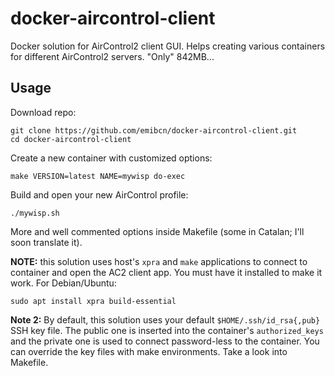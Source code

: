 # docker-aircontrol-client
Docker solution for AirControl2 client GUI. Helps creating various containers for different AirControl2 servers. "Only" 842MB...

## Usage
Download repo:
```
git clone https://github.com/emibcn/docker-aircontrol-client.git
cd docker-aircontrol-client
```

Create a new container with customized options:
```
make VERSION=latest NAME=mywisp do-exec
```

Build and open your new AirControl profile:
```
./mywisp.sh
```

More and well commented options inside Makefile (some in Catalan; I'll soon translate it).

**NOTE:** this solution uses host's `xpra` and `make` applications to connect to container and open the AC2 client app. You must have it installed to make it work. For Debian/Ubuntu:
```
sudo apt install xpra build-essential
```

**Note 2:** By default, this solution uses your default `$HOME/.ssh/id_rsa{,pub}` SSH key file. The public one is inserted into the container's `authorized_keys` and the private one is used to connect password-less to the container. You can override the key files with make environments. Take a look into Makefile.

